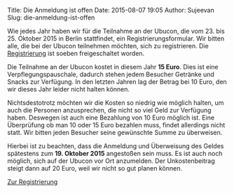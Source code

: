 Title: Die Anmeldung ist offen
Date: 2015-08-07 19:05
Author: Sujeevan
Slug: die-anmeldung-ist-offen

Wie jedes Jahr haben wir für die Teilnahme an der Ubucon, die vom 23.
bis 25. Oktober 2015 in Berlin stattfindet, ein Registrierungsformular.
Wir bitten alle, die bei der Ubucon teilnehmen möchten, sich zu
registrieren. Die [Registrierung](/2015/anmeldung) ist soeben
freigeschaltet worden.


Die Teilnahme an der Ubucon kostet in diesem Jahr **15 Euro**. Dies ist
eine Verpflegungspauschale, dadurch stehen jedem Besucher Getränke und
Snacks zur Verfügung. In den letzten Jahren lag der Betrag bei 10 Euro,
den wir dieses Jahr leider nicht halten können.


Nichtsdestotrotz möchten wir die Kosten so niedrig wie möglich halten,
um auch die Personen anzusprechen, die nicht so viel Geld zur Verfügung
haben. Deswegen ist auch eine Bezahlung von 10 Euro möglich ist. Eine
Überprüfung ob man 10 oder 15 Euro bezahlen muss, findet allerdings
nicht statt. Wir bitten jeden Besucher seine gewünschte Summe zu
überweisen.


Hierbei ist zu beachten, dass die Anmeldung und Überweisung des Geldes
spätestens zum **19. Oktober 2015** angestoßen sein muss. Es ist auch
noch möglich, sich auf der Ubucon vor Ort anzumelden. Der
Unkostenbeitrag steigt dann auf 20 Euro, weil wir nicht so gut planen
können.


[Zur Registrierung](/2015/anmeldung)




